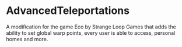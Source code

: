 # AdvancedTeleportations
A modification for the game Eco by Strange Loop Games that adds the ability to set global warp points, every user is able to access, personal homes and more.
